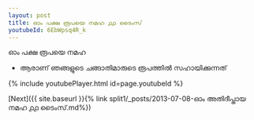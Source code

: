```yaml
---
layout: post
title: ഓം പക്ഷ രൂപയെ നമഹ ൧൧ ടൈംസ്
youtubeId: 6EbWpsq4R_k
---
```

 
 
 ഓം പക്ഷ രൂപയെ നമഹ 
 
 -  ആരാണ് ഞങ്ങളുടെ ചങ്ങാതിമാരുടെ രൂപത്തിൽ സഹായിക്കുന്നത് 
 
  
 
  
 
 
 
 
 
 


{% include youtubePlayer.html id=page.youtubeId %}
 
[Next]({{ site.baseurl }}{% link  split1/_posts/2013-07-08-ഓം അതിദീപ്തായ നമഹ ൧൧ ടൈംസ്.md%})
 
